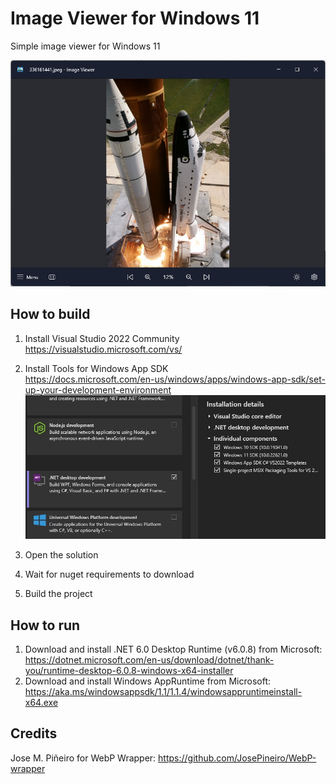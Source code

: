 # Image Viewer for Windows 11
Simple image viewer for Windows 11

![](/documentation/assets/screen1.jpg)

## How to build

1. Install Visual Studio 2022 Community  
https://visualstudio.microsoft.com/vs/

2. Install Tools for Windows App SDK  
https://docs.microsoft.com/en-us/windows/apps/windows-app-sdk/set-up-your-development-environment  
![](/documentation/assets/vs2022_install_req.jpg)

3. Open the solution
4. Wait for nuget requirements to download
5. Build the project

## How to run

1. Download and install .NET 6.0 Desktop Runtime (v6.0.8) from Microsoft:   
https://dotnet.microsoft.com/en-us/download/dotnet/thank-you/runtime-desktop-6.0.8-windows-x64-installer
2. Download and install Windows AppRuntime from Microsoft:   
https://aka.ms/windowsappsdk/1.1/1.1.4/windowsappruntimeinstall-x64.exe

## Credits
Jose M. Piñeiro for WebP Wrapper: https://github.com/JosePineiro/WebP-wrapper
